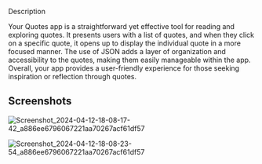 
Description

Your Quotes app is a straightforward yet effective tool for reading and exploring quotes. It presents users with a list of quotes, and when they click on a specific quote, it opens up to display the individual quote in a more focused manner. The use of JSON adds a layer of organization and accessibility to the quotes, making them easily manageable within the app. Overall, your app provides a user-friendly experience for those seeking inspiration or reflection through quotes.


## Screenshots

![Screenshot_2024-04-12-18-08-17-42_a886ee6796067221aa70267acf61df57](https://github.com/Yash-Kuvadiya/MyQuotes-App/assets/166684225/6e4d6e1e-5105-4579-9905-ec2e4b7c077b)

![Screenshot_2024-04-12-18-08-23-54_a886ee6796067221aa70267acf61df57](https://github.com/Yash-Kuvadiya/MyQuotes-App/assets/166684225/2c81b30e-c105-4817-ace4-55867e2242ac)
